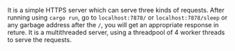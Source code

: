 It is a simple HTTPS server which can serve three kinds of requests. After running using `cargo run`, go to `localhost:7878/` or `localhost:7878/sleep` or any garbage address after the `/`, you will get an appropriate response in reture.
It is a multithreaded server, using a threadpool of 4 worker threads to serve the requests.
